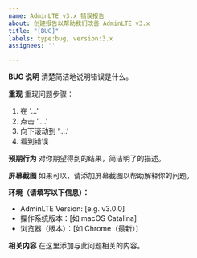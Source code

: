 ```yaml
---
name: AdminLTE v3.x 错误报告
about: 创建报告以帮助我们改善 AdminLTE v3.x
title: "[BUG]"
labels: type:bug, version:3.x
assignees: ''

---
```


**BUG 说明**
清楚简洁地说明错误是什么。

**重现**
重现问题步骤：
1. 在 '...'
2. 点击 '....'
3. 向下滚动到 '....'
4. 看到错误

**预期行为**
对你期望得到的结果，简洁明了的描述。

**屏幕截图**
如果可以，请添加屏幕截图以帮助解释你的问题。

**环境（请填写以下信息）：**
 - AdminLTE Version: [e.g. v3.0.0]
 - 操作系统版本：[如 macOS Catalina]
 - 浏览器（版本）：[如 Chrome（最新）]

**相关内容**
在这里添加与此问题相关的内容。
